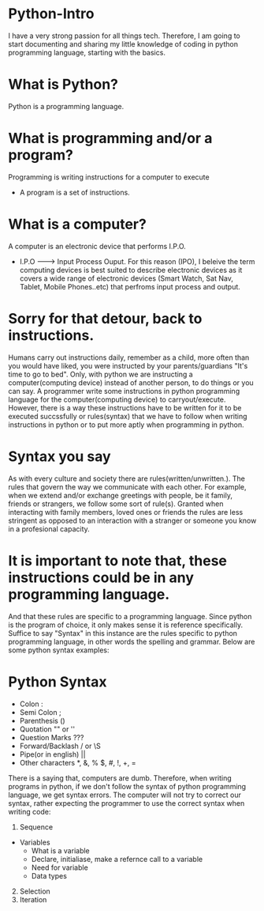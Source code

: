 # Python-Intro
I have a very strong passion for all things tech. Therefore, I am going to start documenting and sharing my little 
knowledge of coding in python programming language, starting with the basics.

# What is Python?
Python is a programming language.

# What is programming and/or a program?
Programming is writing instructions for a computer to execute
- A program is a set of instructions.

# What is a computer?
A computer is an electronic device that performs I.P.O.
- I.P.O ---> Input Process Ouput. 
For this reason (IPO), I beleive the term computing devices is best suited to describe electronic devices as it 
covers a wide range of electronic devices (Smart Watch, Sat Nav, Tablet, Mobile Phones..etc) that perfroms input 
process and output.

# Sorry for that detour, back to instructions. 
Humans carry out instructions daily, remember as a child, more often than you would have liked, you were instructed by your parents/guardians "It's time to go to bed". Only, with python we are instructing a computer(computing device) instead of another person, to do things or you can say. A programmer write some instructions in python programming language for the computer(computing device) to carryout/execute.  However, there is a way these instructions have to be written for it to be executed succssfully or rules(syntax) that we have to follow when writing instructions in python or to put more aptly when programming in python.

# Syntax you say
As with every culture and society there are rules(written/unwritten.). The rules that govern the way we communicate 
with each other. For example, when we extend and/or exchange greetings with people, be it family, friends or strangers, 
we follow some sort of rule(s). Granted when interacting with family members, loved ones or friends the rules are less 
stringent as opposed to an interaction with a stranger or someone you know in a profesional capacity.

# It is important to note that, these instructions could be in any programming language.
And that these rules are specific to a programming language. Since python is the program of choice, it only makes sense 
it is reference specifically. Suffice to say "Syntax" in this instance are the rules specific to python programming language,
in other words the spelling and grammar. Below are some python syntax examples:
# Python Syntax
 - Colon :
 - Semi Colon ;
 - Parenthesis ()
 - Quotation "" or ''
 - Question Marks ???
 - Forward/Backlash / or \S
 - Pipe(or in english) ||
 - Other characters *, &, % $, #, !, +, = 

There is a saying that, computers are dumb. Therefore, when writing programs in python, if we don't follow the syntax of python programming language, we get syntax errors. The computer will not try to correct our syntax, rather expecting the programmer to use the correct syntax when writing code:
1. Sequence 
- Variables
   - What is a variable
   - Declare, initialiase, make a refernce call to a variable
   - Need for variable
   - Data types
2. Selection
3. Iteration